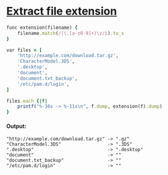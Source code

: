 [1]: http://rosettacode.org/wiki/Extract_file_extension

# [Extract file extension][1]

```ruby
func extension(filename) {
    filename.match(/(\.[a-z0-9]+)\z/i).to_s
}

var files = [
    'http://example.com/download.tar.gz',
    'CharacterModel.3DS',
    '.desktop',
    'document',
    'document.txt_backup',
    '/etc/pam.d/login',
]

files.each {|f|
    printf("%-36s -> %-11s\n", f.dump, extension(f).dump)
}
```

#### Output:
```
"http://example.com/download.tar.gz" -> ".gz"
"CharacterModel.3DS"                 -> ".3DS"
".desktop"                           -> ".desktop"
"document"                           -> ""
"document.txt_backup"                -> ""
"/etc/pam.d/login"                   -> ""
```
